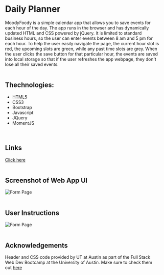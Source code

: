 # Daily Planner
MoodyFoody is a simple calendar app that allows you to save events for each hour of the day. The app runs in the browser and has dynamically updated HTML and CSS powered by jQuery. It is limited to standard business hours, so the user can enter events between 8 am and 5 pm for each hour. To help the user easily navigate the page, the current hour slot is red, the upcoming slots are green, while any past time slots are grey. When the user clicks the save button for that particular hour, the events are saved into local storage so that if the user refreshes the app webpage, they don't lose all their saved events.
<br />
<br />

## Thechnologies:

- HTML5
- CSS3
- Bootstrap
- Javascript
- JQuery
- MomentJS
<br />

## Links
[Click here](https://github.com/boocipher/MoodyFoody)
<br />
<br />

## Screenshot of Web App UI
![Form Page](https://google.com)
<br />
<br />

## User Instructions
![Form Page](https://google.com)
<br />
<br />

## Acknowledgements
Header and CSS code provided by UT at Austin as part of the Full Stack Web Dev Bootcamp at the University of Austin. Make sure to check them out [here](https://techbootcamps.utexas.edu/coding/) 
<br />
<br />


